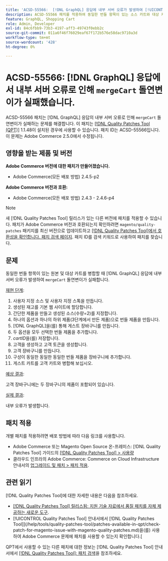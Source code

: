 ```yaml
---
title: 'ACSD-55566:  [!DNL GraphQL] 응답에 내부 서버 오류가 발생하여 [!UICONTROL mergeCart] 돌연변이가 실패합니다.'
description: ACSD-55566 패치를 적용하여 동일한 번들 항목이 있는 소스 카트와 대상 카트를 병합할 때 'mergeCart' 돌연변이가 실패하고  [!DNL GraphQL] 응답의 내부 서버 오류가 발생하는 Adobe Commerce 문제를 해결합니다.
feature: GraphQL, Shopping Cart
role: Admin, Developer
exl-id: 84c6fbb9-73b3-4197-aff3-49743f0ebb2c
source-git-commit: 011a6f46f76029eaf67f172b576e58dac9710a3d
workflow-type: tm+mt
source-wordcount: '428'
ht-degree: 0%

---
```


# ACSD-55566: [!DNL GraphQL] 응답에서 내부 서버 오류로 인해 `mergeCart` 돌연변이가 실패했습니다.

ACSD-55566 패치는 [!DNL GraphQL] 응답의 내부 서버 오류로 인해 `mergeCart` 돌연변이가 실패하는 문제를 해결합니다. 이 패치는 [[!DNL Quality Patches Tool (QPT)]](https://experienceleague.adobe.com/en/docs/commerce-operations/tools/quality-patches-tool/quality-patches-tool-to-self-serve-quality-patches) 1.1.48이 설치된 경우에 사용할 수 있습니다. 패치 ID는 ACSD-55566입니다. 이 문제는 Adobe Commerce 2.5.0에서 수정됩니다.

## 영향을 받는 제품 및 버전

**Adobe Commerce 버전에 대한 패치가 만들어졌습니다.**

* Adobe Commerce(모든 배포 방법) 2.4.5-p2

**Adobe Commerce 버전과 호환:**

* Adobe Commerce(모든 배포 방법) 2.4.3 - 2.4.6-p4

>[!NOTE]
>
>새 [!DNL Quality Patches Tool] 릴리스가 있는 다른 버전에 패치를 적용할 수 있습니다. 패치가 Adobe Commerce 버전과 호환되는지 확인하려면 `magento/quality-patches` 패키지를 최신 버전으로 업데이트하고 [[!DNL Quality Patches Tool]에서 호환성을 확인합니다. 패치 검색 페이지](https://experienceleague.adobe.com/tools/commerce-quality-patches/index.html). 패치 ID를 검색 키워드로 사용하여 패치를 찾습니다.

## 문제

동일한 번들 항목이 있는 원본 및 대상 카트를 병합할 때 [!DNL GraphQL] 응답에 내부 서버 오류가 발생하여 `mergeCart` 돌연변이가 실패합니다.

<u>재현 단계</u>:

1. 사용자 지정 소스 및 사용자 지정 스톡을 만듭니다.
1. 생성된 재고를 기본 웹 사이트에 할당합니다.
1. 간단한 제품을 만들고 생성된 소스(수량=2)를 지정합니다.
1. 하나의 옵션과 하나의 하위 제품(3단계에서 만든 제품)으로 번들 제품을 만듭니다.
1. [!DNL GraphQL]을(를) 통해 게스트 장바구니를 만듭니다.
1. 두 옵션을 모두 선택한 번들 제품을 추가합니다.
1. *cartID*&#x200B;을(를) 저장합니다.
1. 고객을 생성하고 고객 토큰을 생성합니다.
1. 고객 장바구니를 만듭니다.
1. 구성이 동일한 동일한 동일한 번들 제품을 장바구니에 추가합니다.
1. 게스트 카트를 고객 카트와 병합해 보십시오.

<u>예상 결과</u>:

고객 장바구니에는 두 장바구니의 제품이 포함되어 있습니다.

<u>실제 결과</u>:

내부 오류가 발생합니다.

## 패치 적용

개별 패치를 적용하려면 배포 방법에 따라 다음 링크를 사용합니다.

* Adobe Commerce 또는 Magento Open Source 온-프레미스: [!DNL Quality Patches Tool] 가이드의 [[!DNL Quality Patches Tool] > 사용량](/help/tools/quality-patches-tool/usage.md)
* 클라우드 인프라의 Adobe Commerce: Commerce on Cloud Infrastructure 안내서의 [업그레이드 및 패치 > 패치 적용](https://experienceleague.adobe.com/docs/commerce-cloud-service/user-guide/develop/upgrade/apply-patches.html).

## 관련 읽기

[!DNL Quality Patches Tool]에 대한 자세한 내용은 다음을 참조하세요.

* [[!DNL Quality Patches Tool] 릴리스됨: 지원 기술 자료에서 품질 패치를 자체 제공하는 새로운 도구](https://experienceleague.adobe.com/en/docs/commerce-operations/tools/quality-patches-tool/quality-patches-tool-to-self-serve-quality-patches).
* [!UICONTROL Quality Patches Tool] 안내서에서  [!DNL Quality Patches Tool]](/help/tools/quality-patches-tool/patches-available-in-qpt/check-patch-for-magento-issue-with-magento-quality-patches.md)을(를) 사용하여 Adobe Commerce 문제에 패치를 사용할 수 있는지 확인합니다.[


QPT에서 사용할 수 있는 다른 패치에 대한 정보는 [!DNL Quality Patches Tool] 안내서에서 [[!DNL Quality Patches Tool]: 패치 검색](https://experienceleague.adobe.com/tools/commerce-quality-patches/index.html)을 참조하세요.
